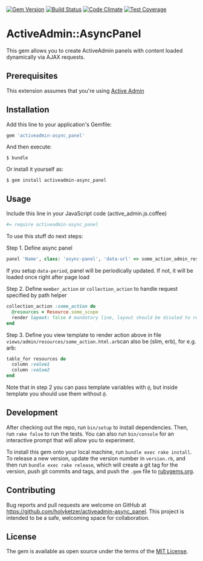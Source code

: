 [![Gem Version](https://badge.fury.io/rb/activeadmin-async_panel.svg)](https://badge.fury.io/rb/activeadmin-async_panel)
[![Build Status](https://travis-ci.org/holyketzer/activeadmin-async_panel.svg?branch=master)](https://travis-ci.org/holyketzer/activeadmin-async_panel)
[![Code Climate](https://codeclimate.com/github/holyketzer/activeadmin-async_panel/badges/gpa.svg)](https://codeclimate.com/github/holyketzer/activeadmin-async_panel)
[![Test Coverage](https://codeclimate.com/github/holyketzer/activeadmin-async_panel/badges/coverage.svg)](https://codeclimate.com/github/holyketzer/activeadmin-async_panel/coverage)

# ActiveAdmin::AsyncPanel

This gem allows you to create ActiveAdmin panels with content loaded dynamically via AJAX requests.

## Prerequisites

This extension assumes that you're using [Active Admin](https://github.com/activeadmin/activeadmin)

## Installation

Add this line to your application's Gemfile:

```ruby
gem 'activeadmin-async_panel'
```

And then execute:

    $ bundle

Or install it yourself as:

    $ gem install activeadmin-async_panel

## Usage

Include this line in your JavaScript code (active_admin.js.coffee)

```coffeescript
#= require activeadmin-async_panel
```

To use this stuff do next steps:

Step 1. Define async panel

```ruby  
panel 'Name', class: 'async-panel', 'data-url' => some_action_admin_resources_path, 'data-period' => 1.minute
```

If you setup `data-period`, panel will be periodically updated. If not, it will be loaded once right after page load

Step 2. Define `member_action` or `collection_action` to handle request specified by path helper

```ruby  
collection_action :some_action do
  @resources = Resource.some_scope
  render layout: false # mandatory line, layout should be disaled to render template only
end
```

Step 3. Define you view template to render action above in file `views/admin/resources/some_action.html.arb`can also be (slim, erb), for e.g. arb:

```ruby
table_for resources do
  column :value1
  column :value2
end
```

Note that in step 2 you can pass template variables with `@`, but inside template you should use them without `@`.

## Development

After checking out the repo, run `bin/setup` to install dependencies. Then, run `rake false` to run the tests. You can also run `bin/console` for an interactive prompt that will allow you to experiment.

To install this gem onto your local machine, run `bundle exec rake install`. To release a new version, update the version number in `version.rb`, and then run `bundle exec rake release`, which will create a git tag for the version, push git commits and tags, and push the `.gem` file to [rubygems.org](https://rubygems.org).

## Contributing

Bug reports and pull requests are welcome on GitHub at https://github.com/holyketzer/activeadmin-async_panel. This project is intended to be a safe, welcoming space for collaboration.

## License

The gem is available as open source under the terms of the [MIT License](http://opensource.org/licenses/MIT).

